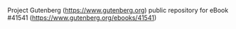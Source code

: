 Project Gutenberg (https://www.gutenberg.org) public repository for eBook #41541 (https://www.gutenberg.org/ebooks/41541)
